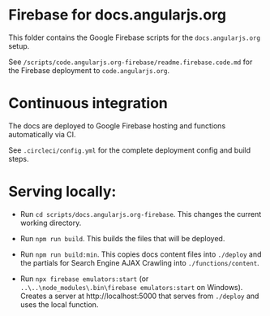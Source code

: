 # Firebase for docs.angularjs.org

This folder contains the Google Firebase scripts for the `docs.angularjs.org` setup.

See `/scripts/code.angularjs.org-firebase/readme.firebase.code.md` for the Firebase deployment to `code.angularjs.org`.

# Continuous integration

The docs are deployed to Google Firebase hosting and functions automatically via CI.

See `.circleci/config.yml` for the complete deployment config and build steps.

# Serving locally:

- Run `cd scripts/docs.angularjs.org-firebase`.
  This changes the current working directory.

- Run `npm run build`.
  This builds the files that will be deployed.

- Run `npm run build:min`.
  This copies docs content files into `./deploy` and the partials for Search Engine AJAX Crawling into `./functions/content`.

- Run `npx firebase emulators:start` (or `..\..\node_modules\.bin\firebase emulators:start` on Windows).
  Creates a server at http://localhost:5000 that serves from `./deploy` and uses the local function.
